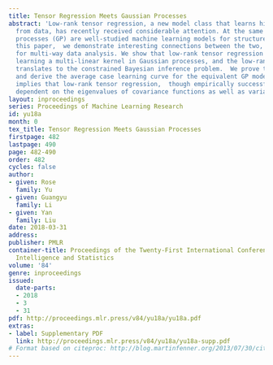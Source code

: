```yaml
---
title: Tensor Regression Meets Gaussian Processes
abstract: 'Low-rank tensor regression, a new model class that learns high-order correlation
  from data, has recently received considerable attention. At the same time, Gaussian
  processes (GP) are well-studied machine learning models for structure learning.  In
  this paper,  we demonstrate interesting connections between the two, especially
  for multi-way data analysis. We show that low-rank tensor regression is essentially
  learning a multi-linear kernel in Gaussian processes, and the low-rank assumption
  translates to the constrained Bayesian inference problem.  We prove the oracle inequality
  and derive the average case learning curve for the equivalent GP model. Our finding
  implies that low-rank tensor regression,  though empirically successful,  is highly
  dependent on the eigenvalues of covariance functions as well as variable correlations. '
layout: inproceedings
series: Proceedings of Machine Learning Research
id: yu18a
month: 0
tex_title: Tensor Regression Meets Gaussian Processes
firstpage: 482
lastpage: 490
page: 482-490
order: 482
cycles: false
author:
- given: Rose
  family: Yu
- given: Guangyu
  family: Li
- given: Yan
  family: Liu
date: 2018-03-31
address: 
publisher: PMLR
container-title: Proceedings of the Twenty-First International Conference on Artificial
  Intelligence and Statistics
volume: '84'
genre: inproceedings
issued:
  date-parts:
  - 2018
  - 3
  - 31
pdf: http://proceedings.mlr.press/v84/yu18a/yu18a.pdf
extras:
- label: Supplementary PDF
  link: http://proceedings.mlr.press/v84/yu18a/yu18a-supp.pdf
# Format based on citeproc: http://blog.martinfenner.org/2013/07/30/citeproc-yaml-for-bibliographies/
---
```

